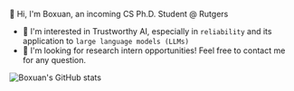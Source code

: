 👋 Hi, I'm Boxuan, an incoming CS Ph.D. Student @ Rutgers
- 👀 I'm interested in Trustworthy AI, especially in `reliability` and its application to `large language models (LLMs)`
- 💞 I'm looking for research intern opportunities! Feel free to contact me for any question.

<!--
<p align="center">
  <img height="160px" src="https://github-readme-stats.vercel.app/api?username=zbox1005&show_icons=true&theme=radical">
</p>
!-->

![Boxuan's GitHub stats](https://github-readme-stats.vercel.app/api?username=zbox1005&show_icons=true&theme=radical)
